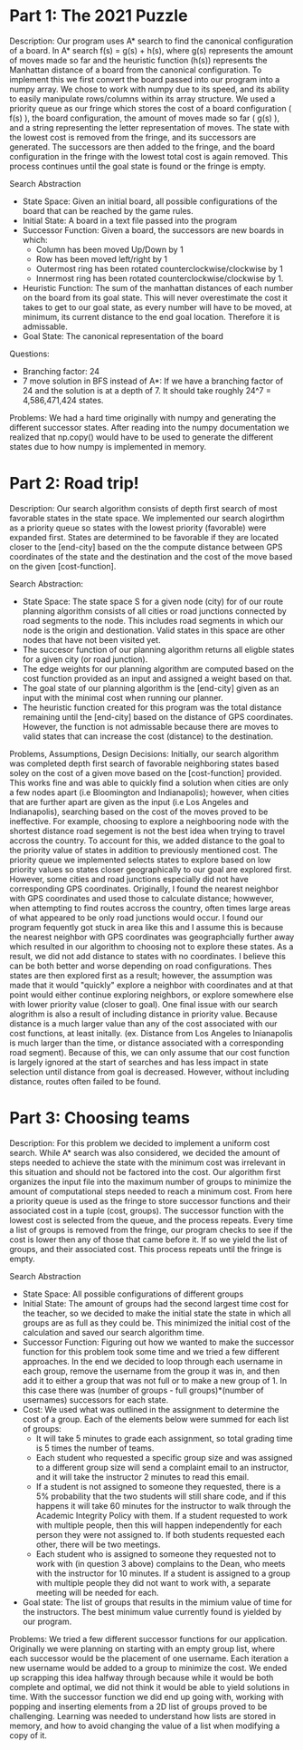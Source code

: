 # Part 1: The 2021 Puzzle
Description: Our program uses A* search to find the canonical configuration of a board. In A* search f(s) = g(s) + h(s), where g(s) represents the amount of moves made so far and the heuristic function (h(s)) represents the Manhattan distance of a board from the canonical configuration. To implement this we first convert the board passed into our program into a numpy array. We chose to work with numpy due to its speed, and its ability to easily manipulate rows/columns within its array structure. We used a priority queue as our fringe which stores the cost of a board configuration ( f(s) ), the board configuration, the amount of moves made so far ( g(s) ), and a string representing the letter representation of moves. The state with the lowest cost is removed from the fringe, and its successors are generated. The successors are then added to the fringe, and the board configuration in the fringe with the lowest total cost is again removed. This process continues until the goal state is found or the fringe is empty.

Search Abstraction
- State Space: Given an initial board, all possible configurations of the board that can be reached by the game rules.
- Initial State: A board in a text file passed into the program  
- Successor Function: Given a board, the successors are new boards in which:
  - Column has been moved Up/Down by 1
  - Row has been moved left/right by 1
  - Outermost ring has been rotated counterclockwise/clockwise by 1
  - Innermost ring has been rotated counterclockwise/clockwise by 1.
- Heuristic Function: The sum of the manhattan distances of each number on the board from its goal state. This will never overestimate the cost it takes to get to our goal state, as every number will have to be moved, at minimum, its current distance to the end goal location. Therefore it is admissable. 
- Goal State: The canonical representation of the board

Questions:
- Branching factor: 24
- 7 move solution in BFS instead of A*: If we have a branching factor of 24 and the solution is at a depth of 7. It should take roughly 24^7 = 4,586,471,424 states.

Problems: We had a hard time originally with numpy and generating the different successor states. After reading into the numpy documentation we realized that np.copy() would have to be used to generate the different states due to how numpy is implemented in memory. 

# Part 2: Road trip!

Description: Our search algorithm consists of depth first search of most favorable states in the state space. We implemented our search alogirthm as a priority queue so states with the lowest priority (favorable) were expanded first. States are determined to be favorable if they are located closer to the [end-city] based on the the compute distance between GPS coordinates of the state and the destination and the cost of the move based on the given [cost-function].

Search Abstraction:
- State Space: The state space S for a given node (city) for of our route planning algorithm consists of all cities or road junctions connected by road segments to the node. This includes road segments in which our node is the origin and destionation. Valid states in this space are other nodes that have not been visited yet.
- The succesor function of our planning algorithm returns all eligble states for a given city (or road junction).
- The edge weights for our planning algorithm are computed based on the cost function provided as an input and assigned a weight based on that.
- The goal state of our planning algorithm is the [end-city] given as an input with the minimal cost when running our planner.
- The heuristic function created for this program was the total distance remaining until the [end-city] based on the distance of GPS coordinates. However, the function is not admissable because there are moves to valid states that can increase the cost (distance) to the destination.

Problems, Assumptions, Design Decisions: Initially, our search algorithm was completed depth first search of favorable neighboring states based soley on the cost of a given move based on the [cost-function] provided. This works fine and was able to quickly find a solution when cities are only a few nodes apart (i.e Bloomington and Indianapolis); however, when cities that are further apart are given as the input (i.e Los Angeles and Indianapolis), searching based on the cost of the moves proved to be ineffective. For example, choosing to explore a neighbooring node with the shortest distance road segement is not the best idea when trying to travel accross the country. To account for this, we added distance to the goal to the priority value of states in addition to previously mentioned cost. The priority queue we implemented selects states to explore based on low priority values so states closer geographically to our goal are explored first.
However, some cities and road junctions especially did not have corresponding GPS coordinates. Originally, I found the nearest neighbor with GPS coordinates and used those to calculate distance; howwever, when attempting to find routes accross the country, often times large areas of what appeared to be only road junctions would occur. I found our program fequently got stuck in area like this and I assume this is because the nearest neighbor with GPS coordinates was geographcially further away which resulted in our algorithm to choosing not to explore these states. As a result, we did not add distance to states with no coordinates. I believe this can be both better and worse depending on road configurations. Thes states are then explored first as a result; however, the assumption was made that it would "quickly" explore a neighbor with coordinates and at that point would either continue exploring neighbors, or explore somewhere else with lower priority value (closer to goal).
One final issue with our search alogrithm is also a result of including distance in priority value. Because distance is a much larger value than any of the cost associated with our cost functions, at least initally. (ex. Distance from Los Angeles to Inianapolis is much larger than the time, or distance associated with a corresponding road segment). Because of this, we can only assume that our cost function is largely ignored at the start of searches and has less impact in state selection until distance from goal is decreased. However, without including distance, routes often failed to be found.

# Part 3: Choosing teams

Description: For this problem we decided to implement a uniform cost search. While A* search was also considered, we decided the amount of steps needed to achieve the state with the minimum cost was irrelevant in this situation and should not be factored into the cost.  Our algorithm first organizes the input file into the maximum number of groups to minimize the amount of computational steps needed to reach a minimum cost. From here a priority queue is used as the fringe to store successor functions and their associated cost in a tuple (cost, groups). The successor function with the lowest cost is selected from the queue, and the process repeats. Every time a list of groups is removed from the fringe, our program checks to see if the cost is lower then any of those that came before it. If so we yield the list of groups, and their associated cost. This process repeats until the fringe is empty. 

Search Abstraction
- State Space: All possible configurations of different groups
- Initial State: The amount of groups had the second largest time cost for the teacher, so we decided to make the initial state the state in which all groups are as full as they could be. This minimized the initial cost of the calculation and saved our search algorithm time.
- Successor Function: Figuring out how we wanted to make the successor function for this problem took some time and we tried a few different approaches. In the end we decided to loop through each username in each group, remove the username from the group it was in, and then add it to either a group that was not full or to make a new group of 1. In this case there was (number of groups - full groups)*(number of usernames) successors for each state. 
- Cost: We used what was outlined in the assignment to determine the cost of a group. Each of the elements below were summed for each list of groups:
  - It will take 5 minutes to grade each assignment, so total grading time is 5 times the number of teams.
  - Each student who requested a specific group size and was assigned to a different group size will send
a complaint email to an instructor, and it will take the instructor 2 minutes to read this email.
  - If a student is not assigned to someone they requested, there is a 5% probability that the two students
will still share code, and if this happens it will take 60 minutes for the instructor to walk through the
Academic Integrity Policy with them. If a student requested to work with multiple people, then this
will happen independently for each person they were not assigned to. If both students requested each
other, there will be two meetings.
  - Each student who is assigned to someone they requested not to work with (in question 3 above)
complains to the Dean, who meets with the instructor for 10 minutes. If a student is assigned to a
group with multiple people they did not want to work with, a separate meeting will be needed for each.
- Goal state: The list of groups that results in the mimium value of time for the instructors. The best minimum value currently found is yielded by our program.

Problems: We tried a few different successor functions for our application. Originally we were planning on starting with an empty group list, where each successor would be the placement of one username. Each iteration a new username would be added to a group to minimize the cost. We ended up scrapping this idea halfway through because while it would be both complete and optimal, we did not think it would be able to yield solutions in time. With the successor function we did end up going with, working with popping and inserting elements from a 2D list of groups 
proved to be challenging. Learning was needed to understand how lists are stored in memory, and how to avoid changing the value of a list when modifying a copy of it.  

